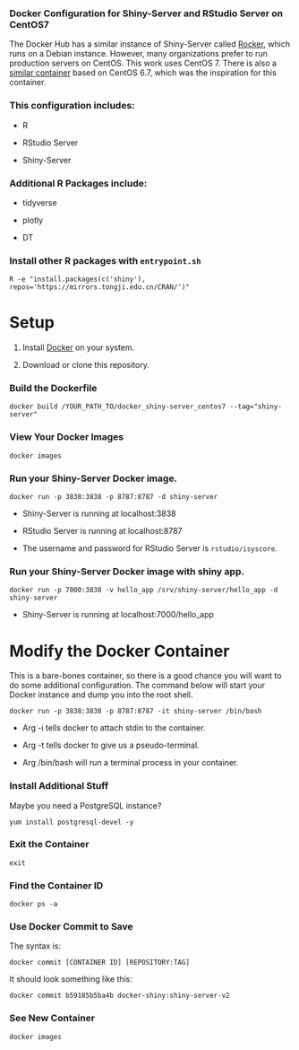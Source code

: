 ### Docker Configuration for Shiny-Server and RStudio Server on CentOS7

The Docker Hub has a similar instance of Shiny-Server called [Rocker](https://hub.docker.com/r/rocker/shiny/), which runs on a Debian instance. However, many organizations prefer to run production servers on CentOS. This work uses CentOS 7. There is also a [similar container](https://github.com/smartinsightsfromdata/Docker-for-shiny-server-free-edition-on-centos) based on CentOS 6.7, which was the inspiration for this container. 

### This configuration includes:

* R

* RStudio Server

* Shiny-Server

### Additional R Packages include:

* tidyverse

* plotly

* DT

### Install other R packages with `entrypoint.sh`

```
R -e "install.packages(c('shiny'), repos='https://mirrors.tongji.edu.cn/CRAN/')"
```

# Setup

1. Install [Docker](https://docs.docker.com/engine/installation/) on your system.

2. Download or clone this repository.

### Build the Dockerfile

```
docker build /YOUR_PATH_TO/docker_shiny-server_centos7 --tag="shiny-server"
```

### View Your Docker Images

```
docker images
```

### Run your Shiny-Server Docker image.

```
docker run -p 3838:3838 -p 8787:8787 -d shiny-server
```

* Shiny-Server is running at localhost:3838

* RStudio Server is running at localhost:8787

* The username and password for RStudio Server is `rstudio/isyscore`.


### Run your Shiny-Server Docker image with shiny app.

```
docker run -p 7000:3838 -v hello_app /srv/shiny-server/hello_app -d shiny-server
```

* Shiny-Server is running at localhost:7000/hello_app






# Modify the Docker Container

This is a bare-bones container, so there is a good chance you will want to do some additional configuration. The command below will start your Docker instance and dump you into the root shell.

```
docker run -p 3838:3838 -p 8787:8787 -it shiny-server /bin/bash
```

* Arg -i tells docker to attach stdin to the container.

* Arg -t tells docker to give us a pseudo-terminal.

* Arg /bin/bash will run a terminal process in your container.

### Install Additional Stuff

Maybe you need a PostgreSQL instance?

```
yum install postgresql-devel -y
```

### Exit the Container

```
exit
```

### Find the Container ID

```
docker ps -a
```

### Use Docker Commit to Save

The syntax is:

```
docker commit [CONTAINER ID] [REPOSITORY:TAG]
```

It should look something like this:

```
docker commit b59185b5ba4b docker-shiny:shiny-server-v2
```

### See New Container

```
docker images
```